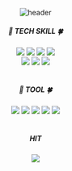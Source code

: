 <!--
**yirangpark/yirangpark** is a ✨ _special_ ✨ repository because its `README.md` (this file) appears on your GitHub profile.

Here are some ideas to get you started:

- 🔭 I’m currently working on ...
- 🌱 I’m currently learning ...
- 👯 I’m looking to collaborate on ...
- 🤔 I’m looking for help with ...
- 💬 Ask me about ...
- 📫 How to reach me: ...
- 😄 Pronouns: ...
- ⚡ Fun fact: ...
-->
<div align="center">

![header](https://capsule-render.vercel.app/api?type=Waving&color=auto&height=256&section=header&text=With%20Yirang&fontSize=37&fontAlignY=54&fontAlign=50)
<br>
##### 🌈 TECH SKILL 🍀
<img src="https://img.shields.io/badge/Python-3776AB?style=flat-square&logo=Python&logoColor=white"/> <img src="https://img.shields.io/badge/MySQL-4479A1?style=flat-square&logo=MySQL&logoColor=white"/>  <img src="https://img.shields.io/badge/R-276DC3?style=flat-square&logo=R&logoColor=white"/>  <img src="https://img.shields.io/badge/RStudio-75AADB?style=flat-square&logo=RStudio&logoColor=white"/><br>
<img src="https://img.shields.io/badge/JavaScript-F7DF1E?style=flat-square&logo=JavaScript&logoColor=white"/> <img src="https://img.shields.io/badge/PostgreSQL-4169E1?style=flat-square&logo=PostgreSQL&logoColor=white"/>  <img src="https://img.shields.io/badge/HTML-E34F26?style=flat-square&logo=HTML5&logoColor=white"/><br><br>
##### 🌈 TOOL 🍀
<img src="https://img.shields.io/badge/Notion-000000?style=flat-square&logo=Notion&logoColor=white"/>  <img src="https://img.shields.io/badge/AWS-232F3E?style=flat-square&logo=Amazon AWS&logoColor=white"/> <img src="https://img.shields.io/badge/Slack-4A154B?style=flat-square&logo=Slack&logoColor=white"/>
<img src="https://img.shields.io/badge/Jira-0052CC?style=flat-square&logo=Jira&logoColor=white"/> <img src="https://img.shields.io/badge/Visual Studio Code-007ACC?style=flat-square&logo=Visual Studio Code&logoColor=white"/><br><br>
##### HIT
<a href="https://hits.seeyoufarm.com"><img src="https://hits.seeyoufarm.com/api/count/incr/badge.svg?url=https%3A%2F%2Fgithub.com%2Fyirangpark&count_bg=%23FC758A&title_bg=%23555555&icon=cloudbees.svg&icon_color=%23E7E7E7&title=hits&edge_flat=false"/></a>
</div>

